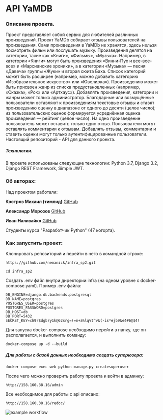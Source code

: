 # API YaMDB
### Описание проекта.
Проект представляет собой сервис для любителей различных произведений.
Проект YaMDb собирает отзывы пользователей на произведения. Сами произведения в YaMDb не хранятся, здесь нельзя посмотреть фильм или послушать музыку.
Произведения делятся на категории, такие как «Книги», «Фильмы», «Музыка». Например, в категории «Книги» могут быть произведения «Винни-Пух и все-все-все» и «Марсианские хроники», а в категории «Музыка» — песня «Давеча» группы «Жуки» и вторая сюита Баха. Список категорий может быть расширен (например, можно добавить категорию «Изобразительное искусство» или «Ювелирка»).
Произведению может быть присвоен жанр из списка предустановленных (например, «Сказка», «Рок» или «Артхаус»).
Добавлять произведения, категории и жанры может только администратор.
Благодарные или возмущённые пользователи оставляют к произведениям текстовые отзывы и ставят произведению оценку в диапазоне от одного до десяти (целое число); из пользовательских оценок формируется усреднённая оценка произведения — рейтинг (целое число). На одно произведение пользователь может оставить только один отзыв.
Пользователи могут оставлять комментарии к отзывам.
Добавлять отзывы, комментарии и ставить оценки могут только аутентифицированные пользователи.
Настоящий репозиторий - API для данного проекта.

##### Технологии.
В проекте использованы следующие технологии:
Python 3.7, Django 3.2, Django REST Framework, Simple JWT.

### Об авторах:
Над проектом работали:

**Костров Михаил (тимлид)**
[GitHub](https://github.com/mdkostrov/)

**Александр Морозов**
[GitHub](https://github.com/notebad)

**Иван Наливайко**
[GitHub](https://github.com/nemanick)

Студенты курса "Разработчик Python" (47 когорта).

### Как запустить проект:

Клонировать репозиторий и перейти в него в командной строке:

```
https://github.com/nemanick/infra_sp2.git
```

```
cd infra_sp2
```

Создать .env файл внутри директории infra (на одном уровне с docker-compose.yaml). Пример .env файла:
```
DB_ENGINE=django.db.backends.postgresql
DB_NAME=postgres
POSTGRES_USER=postgres
POSTGRES_PASSWORD=postgres
DB_HOST=db
DB_PORT=5432
SECRET_KEY=ch9r$dgbry1k@62srg=(=n+a%lq%t^v&(-is*ejb9&e4#6@$4!
```

Для запуска docker-compose необходимо перейти в папку, где он располагается, и выполнить команду:
```
docker-compose up -d --build
```
##### Для работы с базой данных необходимо создать суперюзера:

```
docker-compose exec web python manage.py createsuperuser
```
После чего можно проверить работу проекта и войти в админку:
```
http://158.160.38.16/admin
```

Все необходимое для работы с api описано:
```
http://158.160.38.16/redoc/
```

![example workflow](https://github.com/nemanick/yamdb_final/actions/workflows/yamdb_workflow.yml/badge.svg)
